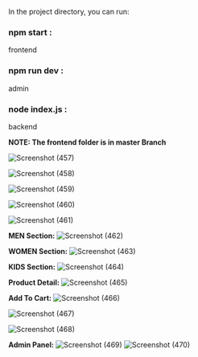 In the project directory, you can run:  
### **npm start** :
frontend
### **npm run dev**  :
admin
### **node index.js** : 
backend 

**NOTE: The frontend folder is in master Branch**


![Screenshot (457)](https://github.com/dhanashrighagare/E-commerce/assets/77435428/1fda9e6a-2f8e-4585-9b14-d8c9e4976f6c)

![Screenshot (458)](https://github.com/dhanashrighagare/E-commerce/assets/77435428/4b1fdc2b-7aba-4d1c-86c8-d66b1dd1a5c2)

![Screenshot (459)](https://github.com/dhanashrighagare/E-commerce/assets/77435428/65862031-97d8-4b77-ad81-57aad7597068)

![Screenshot (460)](https://github.com/dhanashrighagare/E-commerce/assets/77435428/21c446f2-c645-4ec5-9704-68a40de734c3)

![Screenshot (461)](https://github.com/dhanashrighagare/E-commerce/assets/77435428/7c79efa8-2374-4a3d-b14b-0cf16813f0b5)

**MEN Section:** 
![Screenshot (462)](https://github.com/dhanashrighagare/E-commerce/assets/77435428/75baa6a4-9441-4ea5-af8d-c2767ebec00b)

**WOMEN Section:**
![Screenshot (463)](https://github.com/dhanashrighagare/E-commerce/assets/77435428/13d17f19-4b8e-446d-b806-5f65800a13e0)

**KIDS Section:**
![Screenshot (464)](https://github.com/dhanashrighagare/E-commerce/assets/77435428/04bf889a-1169-4d52-baf6-8279789eb7c1)

**Product Detail:**
![Screenshot (465)](https://github.com/dhanashrighagare/E-commerce/assets/77435428/90b8650d-bbae-4d75-a58e-87111f42f627)

**Add To Cart:**
![Screenshot (466)](https://github.com/dhanashrighagare/E-commerce/assets/77435428/36515006-abe3-4461-b69d-3092f29397b6)

![Screenshot (467)](https://github.com/dhanashrighagare/E-commerce/assets/77435428/3f7d3e24-b01a-4e31-bde6-8b7679aa374f)

![Screenshot (468)](https://github.com/dhanashrighagare/E-commerce/assets/77435428/d7305015-84ae-4671-b2ff-e57ea9246315)

**Admin Panel:** 
![Screenshot (469)](https://github.com/dhanashrighagare/E-commerce/assets/77435428/9dcaca53-bdb4-483b-955a-1393ee93b1e5)
![Screenshot (470)](https://github.com/dhanashrighagare/E-commerce/assets/77435428/f4e1a043-9353-42d4-87ff-5bc610fe4de2)
